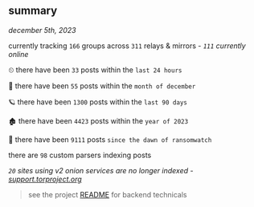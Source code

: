 
## summary
_december 5th, 2023_

currently tracking `166` groups across `311` relays & mirrors - _`111` currently online_

⏲ there have been `33` posts within the `last 24 hours`

🦈 there have been `55` posts within the `month of december`

🪐 there have been `1300` posts within the `last 90 days`

🏚 there have been `4423` posts within the `year of 2023`

🦕 there have been `9111` posts `since the dawn of ransomwatch`

there are `98` custom parsers indexing posts

_`20` sites using v2 onion services are no longer indexed - [support.torproject.org](https://support.torproject.org/onionservices/v2-deprecation/)_

> see the project [README](https://github.com/joshhighet/ransomwatch#ransomwatch--) for backend technicals
